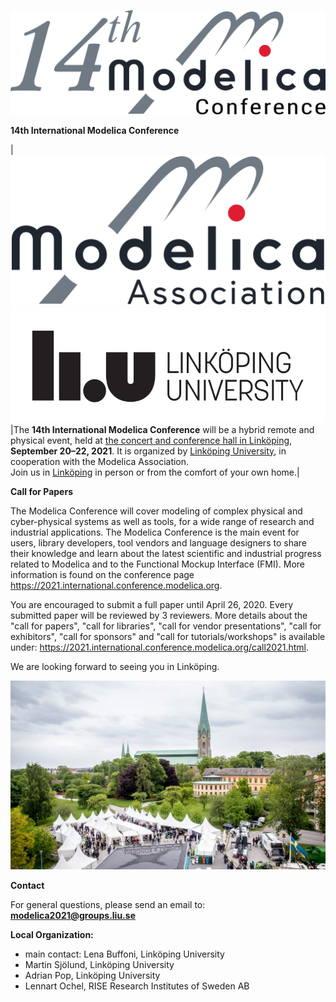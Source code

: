 ![](images/ConferenceLogo.svg)

**14th International Modelica Conference**

| ![](images/ModelicaLogo.svg)![](images/liu.svg)  |The **14th International Modelica Conference** will be a hybrid remote and physical event, held at [the concert and conference hall in Linköping](https://konsertkongress.se/en/start), **September 20–22, 2021**. It is organized by [Linköping University](https://liu.se/), in cooperation with the Modelica Association. <br> Join us in [Linköping](https://visitlinkoping.se/) in person or from the comfort of your own home.|

**Call for Papers**

The Modelica Conference will cover modeling of complex physical and cyber-physical systems as well as tools, for a wide range of research and industrial applications. The Modelica Conference is the main event for users, library developers, tool vendors and language designers to share their knowledge and learn about the latest scientific and industrial progress related to Modelica and to the Functional Mockup Interface (FMI). More information is found on the conference page https://2021.international.conference.modelica.org.

You are encouraged to submit a full paper until April 26, 2020. Every submitted paper will be reviewed by 3 reviewers. More details about the "call for papers", "call for libraries", "call for vendor presentations", "call for exhibitors", "call for sponsors" and "call for tutorials/workshops" is available under: https://2021.international.conference.modelica.org/call2021.html.

We are looking forward to seeing you in Linköping.

![](images/mote_massa.jpg)

**Contact**

For general questions, please send an email to: **[modelica2021@groups.liu.se](mailto:modelica2021@groups.liu.se)**

**Local Organization:**

- main contact: Lena Buffoni, Linköping University
- Martin Sjölund, Linköping University
- Adrian Pop, Linköping University
- Lennart Ochel, RISE Research Institutes of Sweden AB



